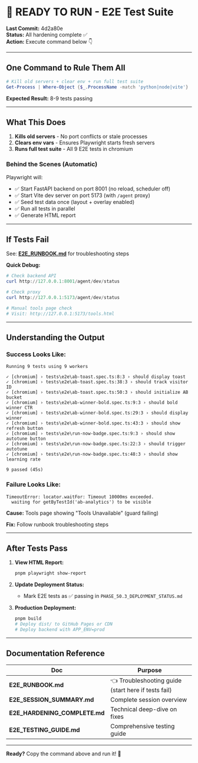 # 🚀 READY TO RUN - E2E Test Suite

**Last Commit:** 4d2a80e  
**Status:** All hardening complete ✅  
**Action:** Execute command below 👇

---

## One Command to Rule Them All

```powershell
# Kill old servers + clear env + run full test suite
Get-Process | Where-Object {$_.ProcessName -match 'python|node|vite'} | Stop-Process -Force -EA SilentlyContinue; $env:PW_SKIP_WS=$null; $env:PLAYWRIGHT_GLOBAL_SETUP_SKIP=$null; pnpm playwright test --project=chromium
```

**Expected Result:** 8-9 tests passing

---

## What This Does

1. **Kills old servers** - No port conflicts or stale processes
2. **Clears env vars** - Ensures Playwright starts fresh servers
3. **Runs full test suite** - All 9 E2E tests in chromium

### Behind the Scenes (Automatic)

Playwright will:
- ✅ Start FastAPI backend on port 8001 (no reload, scheduler off)
- ✅ Start Vite dev server on port 5173 (with `/agent` proxy)
- ✅ Seed test data once (layout + overlay enabled)
- ✅ Run all tests in parallel
- ✅ Generate HTML report

---

## If Tests Fail

See: **[E2E_RUNBOOK.md](./E2E_RUNBOOK.md)** for troubleshooting steps

**Quick Debug:**
```powershell
# Check backend API
curl http://127.0.0.1:8001/agent/dev/status

# Check proxy
curl http://127.0.0.1:5173/agent/dev/status

# Manual tools page check
# Visit: http://127.0.0.1:5173/tools.html
```

---

## Understanding the Output

### Success Looks Like:
```
Running 9 tests using 9 workers

✓ [chromium] › tests\e2e\ab-toast.spec.ts:8:3 › should display toast
✓ [chromium] › tests\e2e\ab-toast.spec.ts:38:3 › should track visitor ID
✓ [chromium] › tests\e2e\ab-toast.spec.ts:50:3 › should initialize AB bucket
✓ [chromium] › tests\e2e\ab-winner-bold.spec.ts:9:3 › should bold winner CTR
✓ [chromium] › tests\e2e\ab-winner-bold.spec.ts:29:3 › should display winner
✓ [chromium] › tests\e2e\ab-winner-bold.spec.ts:43:3 › should show refresh button
✓ [chromium] › tests\e2e\run-now-badge.spec.ts:9:3 › should show autotune button
✓ [chromium] › tests\e2e\run-now-badge.spec.ts:22:3 › should trigger autotune
✓ [chromium] › tests\e2e\run-now-badge.spec.ts:48:3 › should show learning rate

9 passed (45s)
```

### Failure Looks Like:
```
TimeoutError: locator.waitFor: Timeout 10000ms exceeded.
  waiting for getByTestId('ab-analytics') to be visible
```

**Cause:** Tools page showing "Tools Unavailable" (guard failing)

**Fix:** Follow runbook troubleshooting steps

---

## After Tests Pass

1. **View HTML Report:**
   ```powershell
   pnpm playwright show-report
   ```

2. **Update Deployment Status:**
   - Mark E2E tests as ✅ passing in `PHASE_50.3_DEPLOYMENT_STATUS.md`

3. **Production Deployment:**
   ```powershell
   pnpm build
   # Deploy dist/ to GitHub Pages or CDN
   # Deploy backend with APP_ENV=prod
   ```

---

## Documentation Reference

| Doc | Purpose |
|-----|---------|
| **E2E_RUNBOOK.md** | 👈 Troubleshooting guide (start here if tests fail) |
| **E2E_SESSION_SUMMARY.md** | Complete session overview |
| **E2E_HARDENING_COMPLETE.md** | Technical deep-dive on fixes |
| **E2E_TESTING_GUIDE.md** | Comprehensive testing guide |

---

**Ready?** Copy the command above and run it! 🎯
